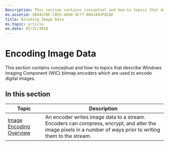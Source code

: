 ```yaml
---
Description: This section contains conceptual and how-to topics that describe Windows Imaging Component (WIC) bitmap encoders which are used to encode digital images.
ms.assetid: 2B44570E-CB55-4898-9C77-B043493F8CAE
title: Encoding Image Data
ms.topic: article
ms.date: 05/31/2018
---
```


# Encoding Image Data

This section contains conceptual and how-to topics that describe Windows Imaging Component (WIC) bitmap encoders which are used to encode digital images.

## In this section



| Topic                                                           | Description                                                                                                                                                               |
|-----------------------------------------------------------------|---------------------------------------------------------------------------------------------------------------------------------------------------------------------------|
| [Image Encoding Overview](-wic-creating-encoder.md)<br/> | An encoder writes image data to a stream. Encoders can compress, encrypt, and alter the image pixels in a number of ways prior to writing them to the stream. <br/> |



 

 

 




